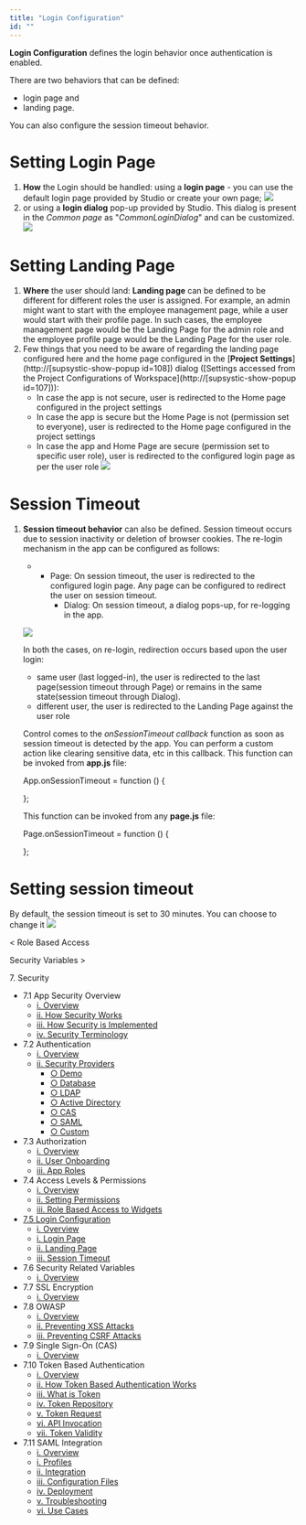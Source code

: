 ```yaml
---
title: "Login Configuration"
id: ""
---
```


**Login Configuration** defines the login behavior once authentication is enabled.

There are two behaviors that can be defined:

- login page and
- landing page.

You can also configure the session timeout behavior.

# Setting Login Page

1. **How** the Login should be handled: using a **login page** - you can use the default login page provided by Studio or create your own page; [![](/learn/assets/security_loginpage_1.png)](/learn/assets/security_loginpage_1.png)
2. or using a **login dialog** pop-up provided by Studio. This dialog is present in the _Common page_ as "_CommonLoginDialog_" and can be customized. [![](/learn/assets/security_logindialog.png)](/learn/assets/security_logindialog.png)

# Setting Landing Page

1. **Where** the user should land: **Landing page** can be defined to be different for different roles the user is assigned. For example, an admin might want to start with the employee management page, while a user would start with their profile page. In such cases, the employee management page would be the Landing Page for the admin role and the employee profile page would be the Landing Page for the user role.
2. Few things that you need to be aware of regarding the landing page configured here and the home page configured in the [**Project Settings**](http://[supsystic-show-popup id=108]) dialog ([Settings accessed from the Project Configurations of Workspace](http://[supsystic-show-popup id=107])):
    - In case the app is not secure, user is redirected to the Home page configured in the project settings
    - In case the app is secure but the Home Page is not (permission set to everyone), user is redirected to the Home page configured in the project settings
    - In case the app and Home Page are secure (permission set to specific user role), user is redirected to the configured login page as per the user role [![](/learn/assets/security_landingpage.png)](/learn/assets/security_landingpage.png)

# Session Timeout

1. **Session timeout behavior** can also be defined. Session timeout occurs due to session inactivity or deletion of browser cookies. The re-login mechanism in the app can be configured as follows:
    
    - - Page: On session timeout, the user is redirected to the configured login page. Any page can be configured to redirect the user on session timeout.
        - Dialog: On session timeout, a dialog pops-up, for re-logging in the app.
    
    [![](/learn/assets/security_reloginpage.png)](/learn/assets/security_reloginpage.png)
    
    In both the cases, on re-login, redirection occurs based upon the user login:
    
    - same user (last logged-in), the user is redirected to the last page(session timeout through Page) or remains in the same state(session timeout through Dialog).
    - different user, the user is redirected to the Landing Page against the user role
    
    Control comes to the _onSessionTimeout callback_ function as soon as session timeout is detected by the app. You can perform a custom action like clearing sensitive data, etc in this callback. This function can be invoked from **app.js** file:
    
    App.onSessionTimeout = function () {
    
    };
    
    This function can be invoked from any **page.js** file:
    
    Page.onSessionTimeout = function () {
    
    };
    

# Setting session timeout

By default, the session timeout is set to 30 minutes. You can choose to change it [![](/learn/assets/security_timeout.png)](/learn/assets/security_timeout.png)

< Role Based Access

Security Variables >

7\. Security

- 7.1 App Security Overview
    - [i. Overview](/learn/app-security/app-security/#)
    - [ii. How Security Works](/learn/app-security/app-security/#working)
    - [iii. How Security is Implemented](/learn/app-security/app-security/#implementation)
    - [iv. Security Terminology](/learn/app-security/app-security/#terminology)
- 7.2 Authentication
    - [i. Overview](/learn/app-security/authentication/)
    - [ii. Security Providers](/learn/app-security/authentication/#security-providers)
        - [○ Demo](/learn/app-security/authentication/#demo)
        - [○ Database](/learn/app-security/authentication/#database)
        - [○ LDAP](/learn/app-security/authentication/#ldap)
        - [○ Active Directory](/learn/app-security/authentication/#ad)
        - [○ CAS](/learn/app-security/authentication/#cas)
        - [○ SAML](/learn/app-security/authentication/#saml)
        - [○ Custom](/learn/app-security/authentication/#custom)
- 7.3 Authorization
    - [i. Overview](/learn/app-security/authorization/)
    - [ii. User Onboarding](/learn/app-security/authorization/#user-onboarding)
    - [iii. App Roles](/learn/app-security/authorization/#app-roles)
- 7.4 Access Levels & Permissions
    - [i. Overview](/learn/app-security/access-levels-permissions/)
    - [ii. Setting Permissions](/learn/app-security/access-levels-permissions/#setting-permissions)
    - [iii. Role Based Access to Widgets](/learn/app-security/access-levels-permissions/#role-based-access)
- [7.5 Login Configuration](#)
    - [i. Overview](#)
    - [i. Login Page](#login-page)
    - [ii. Landing Page](#landing-page)
    - [iii. Session Timeout](#session-timeout)
- 7.6 Security Related Variables
    - [i. Overview](/learn/app-security/security-variables)
- 7.7 SSL Encryption
    - [i. Overview](/learn/app-security/ssl-encryption/)
- 7.8 OWASP
    - [i. Overview](/learn/app-security/owasp/)
    - [ii. Preventing XSS Attacks](/learn/app-security/owasp/#xss)
    - [iii. Preventing CSRF Attacks](/learn/app-security/owasp/#csrf)
- 7.9 Single Sign-On (CAS)
    - [i. Overview](/learn/app-security/central-authentication-system/)
- 7.10 Token Based Authentication
    - [i. Overview](/learn/app-security/token-based-authentication/)
    - [ii. How Token Based Authentication Works](/learn/app-security/token-based-authentication/#working)
    - [iii. What is Token](/learn/app-security/token-based-authentication/#token)
    - [iv. Token Repository](/learn/app-security/token-based-authentication/#token-repository)
    - [v. Token Request](/learn/app-security/token-based-authentication/#token-request)
    - [vi. API Invocation](/learn/app-security/token-based-authentication/#api-invocation)
    - [vii. Token Validity](/learn/app-security/token-based-authentication/#token-validity)
- 7.11 SAML Integration
    - [i. Overview](/learn/app-development/app-security/saml-integration/)
    - [i. Profiles](/learn/app-development/app-security/saml-integration/#profiles)
    - [ii. Integration](/learn/app-development/app-security/saml-integration/#integration)
    - [iii. Configuration Files](/learn/app-development/app-security/saml-integration/#files)
    - [iv. Deployment](/learn/app-development/app-security/saml-integration/#deployment)
    - [v. Troubleshooting](/learn/app-development/app-security/saml-integration/#troubleshooting)
    - [vi. Use Cases](/learn/app-development/app-security/saml-integration/#use-cases)
